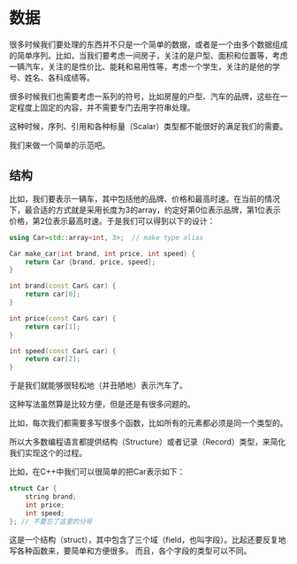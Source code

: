 # 数据

很多时候我们要处理的东西并不只是一个简单的数据，或者是一个由多个数据组成的简单序列。比如，当我们要考虑一间房子，关注的是户型、面积和位置等，考虑一辆汽车，关注的是性价比、能耗和易用性等，考虑一个学生，关注的是他的学号、姓名、各科成绩等。

很多时候我们也需要考虑一系列的符号，比如房屋的户型、汽车的品牌，这些在一定程度上固定的内容，并不需要专门去用字符串处理。

这种时候，序列、引用和各种标量（Scalar）类型都不能很好的满足我们的需要。

我们来做一个简单的示范吧。

## 结构

比如，我们要表示一辆车，其中包括他的品牌、价格和最高时速。在当前的情况下，最合适的方式就是采用长度为3的array，约定好第0位表示品牌，第1位表示价格，第2位表示最高时速。于是我们可以得到以下的设计：

```c++
using Car=std::array<int, 3>;  // make type alias

Car make_car(int brand, int price, int speed) {
    return Car {brand, price, speed};
}

int brand(const Car& car) {
    return car[0];
}

int price(const Car& car) {
    return car[1];
}

int speed(const Car& car) {
    return car[2];
}
```
于是我们就能够很轻松地（并丑陋地）表示汽车了。

这种写法虽然算是比较方便，但是还是有很多问题的。

比如，每次我们都需要多写很多个函数，比如所有的元素都必须是同一个类型的。

所以大多数编程语言都提供结构（Structure）或者记录（Record）类型，来简化我们实现这个的过程。

比如，在C++中我们可以很简单的把Car表示如下：
```c++
struct Car {
    string brand;
    int price;
    int speed;
}; // 不要忘了这里的分号
```
这是一个结构（struct），其中包含了三个域（field，也叫字段）。比起还要反复地写各种函数来，要简单和方便很多。
而且，各个字段的类型可以不同。


